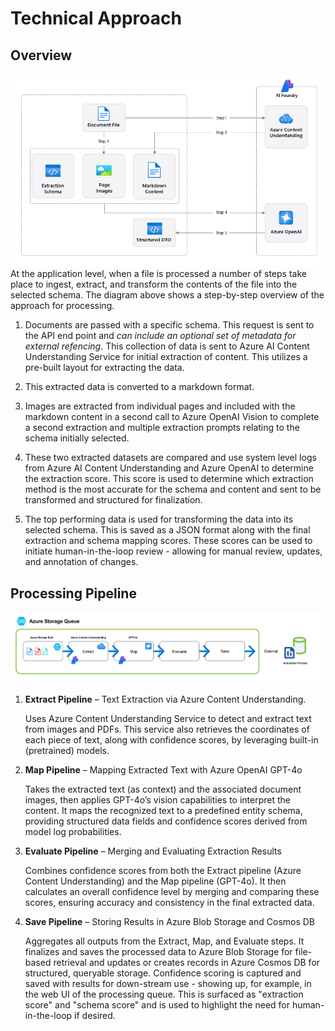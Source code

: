 # Technical Approach

## Overview
![image](./Images/ReadMe/approach.png)
At the application level, when a file is processed a number of steps take place to ingest, extract, and transform the contents of the file into the selected schema. The diagram above shows a step-by-step overview of the approach for processing.

1. Documents are passed with a specific schema. This request is sent to the API end point and _can include an optional set of metadata for external refencing_. This collection of data is sent to Azure AI Content Understanding Service for initial extraction of content. This utilizes a pre-built layout for extracting the data.

2. This extracted data is converted to a markdown format.

3. Images are extracted from individual pages and included with the markdown content in a second call to Azure OpenAI Vision to complete a second extraction and multiple extraction prompts relating to the schema initially selected.

4. These two extracted datasets are compared and use system level logs from Azure AI Content Understanding and Azure OpenAI to determine the extraction score. This score is used to determine which extraction method is the most accurate for the schema and content and sent to be transformed and structured for finalization.

5. The top performing data is used for transforming the data into its selected schema. This is saved as a JSON format along with the final extraction and schema mapping scores. These scores can be used to initiate human-in-the-loop review - allowing for manual review, updates, and annotation of changes.

## Processing Pipeline

![image](./Images/ReadMe/processing-pipeline.png)


1. **Extract Pipeline** – Text Extraction via Azure Content Understanding.

    Uses Azure Content Understanding Service to detect and extract text from images and PDFs. This service also retrieves the coordinates of each piece of text, along with confidence scores, by leveraging built-in (pretrained) models.

2. **Map Pipeline** – Mapping Extracted Text with Azure OpenAI GPT-4o

    Takes the extracted text (as context) and the associated document images, then applies GPT-4o’s vision capabilities to interpret the content. It maps the recognized text to a predefined entity schema, providing structured data fields and confidence scores derived from model log probabilities.

3. **Evaluate Pipeline** – Merging and Evaluating Extraction Results

    Combines confidence scores from both the Extract pipeline (Azure Content Understanding) and the Map pipeline (GPT-4o). It then calculates an overall confidence level by merging and comparing these scores, ensuring accuracy and consistency in the final extracted data. 

4. **Save Pipeline** – Storing Results in Azure Blob Storage and Cosmos DB

    Aggregates all outputs from the Extract, Map, and Evaluate steps. It finalizes and saves the processed data to Azure Blob Storage for file-based retrieval and updates or creates records in Azure Cosmos DB for structured, queryable storage. Confidence scoring is captured and saved with results for down-stream use - showing up, for example, in the web UI of the processing queue. This is surfaced as "extraction score" and "schema score" and is used to highlight the need for human-in-the-loop if desired.